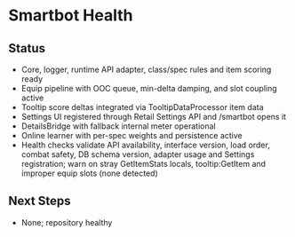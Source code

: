 # Smartbot Health

## Status
- Core, logger, runtime API adapter, class/spec rules and item scoring ready
- Equip pipeline with OOC queue, min-delta damping, and slot coupling active
- Tooltip score deltas integrated via TooltipDataProcessor item data
- Settings UI registered through Retail Settings API and /smartbot opens it
- DetailsBridge with fallback internal meter operational
- Online learner with per-spec weights and persistence active
- Health checks validate API availability, interface version, load order, combat safety,
  DB schema version, adapter usage and Settings registration; warn on stray GetItemStats
  locals, tooltip:GetItem and improper equip slots (none detected)

## Next Steps
- None; repository healthy
